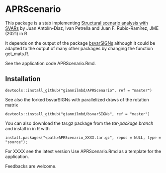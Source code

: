 # APRScenario

This package is a stab implementing [Structural scenario analysis with SVARs](https://doi.org/10.1016/j.jmoneco.2020.04.009) by Juan Antolín-Díaz, Ivan Petrella and Juan F. Rubio-Ramírez, JME (2021) in R

It depends on the output of the package [bsvarSIGNs](https://github.com/bsvars/bsvarSIGNs) although it could be adapted to the output of many other packages by changing the function get_mats.R.

See the application code APRScenario.Rmd. 

## Installation

```
devtools::install_github("giannilmbd/APRScenario", ref = "master")
```
See also the forked bsvarSIGNs with parallelized draws of the rotation matrix
```
devtools::install_github("giannilmbd/bsvarSIGNs", ref = "master")
```

You can also download the tar.gz package from the *tar-package branch* and install in in R with 

```
install.packages("<path>APRScenario_XXXX.tar.gz", repos = NULL, type = "source");
```

For XXXX see the latest version
Use APRScenario.Rmd as a template for the application. 

Feedbacks are welcome.
